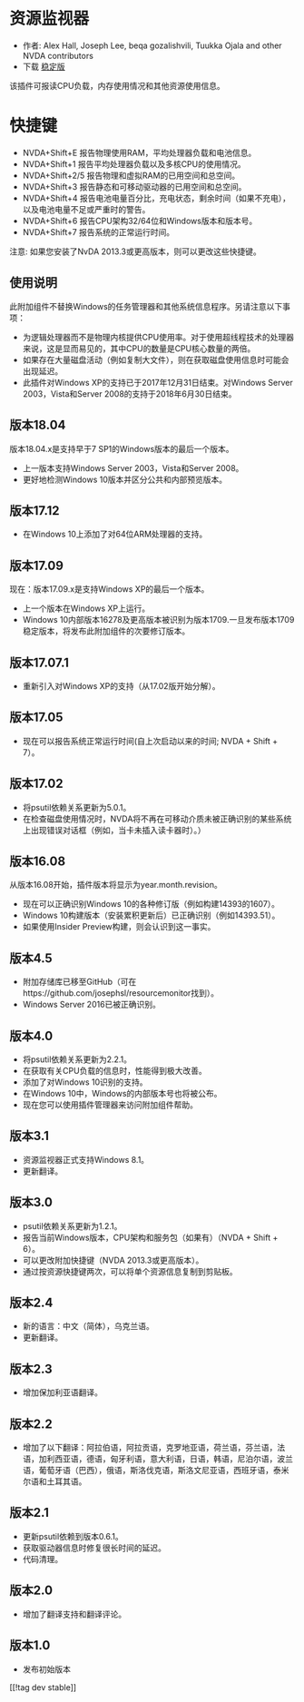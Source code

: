 # 资源监视器 #

* 作者: Alex Hall, Joseph Lee, beqa gozalishvili, Tuukka Ojala and other NVDA
  contributors
* 下载 [稳定版][1]

该插件可报读CPU负载，内存使用情况和其他资源使用信息。

# 快捷键 #

* NVDA+Shift+E 报告物理使用RAM，平均处理器负载和电池信息。
* NVDA+Shift+1 报告平均处理器负载以及多核CPU的使用情况。
* NVDA+Shift+2/5 报告物理和虚拟RAM的已用空间和总空间。
* NVDA+Shift+3 报告静态和可移动驱动器的已用空间和总空间。
* NVDA+Shift+4 报告电池电量百分比，充电状态，剩余时间（如果不充电），以及电池电量不足或严重时的警告。
* NVDA+Shift+6 报告CPU架构32/64位和Windows版本和版本号。
* NVDA+Shift+7 报告系统的正常运行时间。

注意:
如果您安装了NvDA 2013.3或更高版本，则可以更改这些快捷键。

## 使用说明 ##

此附加组件不替换Windows的任务管理器和其他系统信息程序。另请注意以下事项：

* 为逻辑处理器而不是物理内核提供CPU使用率。对于使用超线程技术的处理器来说，这是显而易见的，其中CPU的数量是CPU核心数量的两倍。
* 如果存在大量磁盘活动（例如复制大文件），则在获取磁盘使用信息时可能会出现延迟。
* 此插件对Windows XP的支持已于2017年12月31日结束。对Windows Server 2003，Vista和Server
  2008的支持于2018年6月30日结束。

## 版本18.04

版本18.04.x是支持早于7 SP1的Windows版本的最后一个版本。

* 上一版本支持Windows Server 2003，Vista和Server 2008。
* 更好地检测Windows 10版本并区分公共和内部预览版本。

## 版本17.12

* 在Windows 10上添加了对64位ARM处理器的支持。

## 版本17.09

现在：版本17.09.x是支持Windows XP的最后一个版本。

* 上一个版本在Windows XP上运行。
* Windows 10内部版本16278及更高版本被识别为版本1709.一旦发布版本1709稳定版本，将发布此附加组件的次要修订版本。

## 版本17.07.1

* 重新引入对Windows XP的支持（从17.02版开始分解）。

## 版本17.05

* 现在可以报告系统正常运行时间(自上次启动以来的时间; NVDA + Shift + 7）。

## 版本17.02

* 将psutil依赖关系更新为5.0.1。
* 在检查磁盘使用情况时，NVDA将不再在可移动介质未被正确识别的某些系统上出现错误对话框（例如，当卡未插入读卡器时）。）

## 版本16.08

从版本16.08开始，插件版本将显示为year.month.revision。

* 现在可以正确识别Windows 10的各种修订版（例如构建14393的1607）。
* Windows 10构建版本（安装累积更新后）已正确识别（例如14393.51）。
* 如果使用Insider Preview构建，则会认识到这一事实。

## 版本4.5 ##

* 附加存储库已移至GitHub（可在https://github.com/josephsl/resourcemonitor找到）。
* Windows Server 2016已被正确识别。

## 版本4.0 ##

* 将psutil依赖关系更新为2.2.1。
* 在获取有关CPU负载的信息时，性能得到极大改善。
* 添加了对Windows 10识别的支持。
* 在Windows 10中，Windows的内部版本号也将被公布。
* 现在您可以使用插件管理器来访问附加组件帮助。

## 版本3.1 ##

* 资源监视器正式支持Windows 8.1。
* 更新翻译。

## 版本3.0 ##

* psutil依赖关系更新为1.2.1。
* 报告当前Windows版本，CPU架构和服务包（如果有）（NVDA + Shift + 6）。
* 可以更改附加快捷键（NVDA 2013.3或更高版本）。
* 通过按资源快捷键两次，可以将单个资源信息复制到剪贴板。

## 版本2.4 ##

* 新的语言：中文（简体），乌克兰语。
* 更新翻译。

## 版本2.3 ##

* 增加保加利亚语翻译。

## 版本2.2 ##

* 增加了以下翻译：阿拉伯语，阿拉贡语，克罗地亚语，荷兰语，芬兰语，法语，加利西亚语，德语，匈牙利语，意大利语，日语，韩语，尼泊尔语，波兰语，葡萄牙语（巴西），俄语，斯洛伐克语，斯洛文尼亚语，西班牙语，泰米尔语和土耳其语。

## 版本2.1 ##

* 更新psutil依赖到版本0.6.1。
* 获取驱动器信息时修复很长时间的延迟。
* 代码清理。

## 版本2.0 ##

* 增加了翻译支持和翻译评论。

## 版本1.0 ##

* 发布初始版本

[[!tag dev stable]]

[1]: https://addons.nvda-project.org/files/get.php?file=rm
